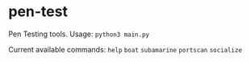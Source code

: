 # pen-test
Pen Testing tools.
Usage: `python3 main.py`

Current available commands:
`help`
`boat`
`subamarine`
`portscan`
`socialize`
